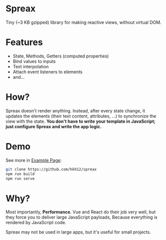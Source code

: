 # Spreax
Tiny (~3 KB gzipped) library for making reactive views, without virtual DOM.

# Features
* State, Methods, Getters (computed properties)
* Bind values to inputs
* Text interpolation
* Attach event listeners to elements
* and... 

# How?
Spreax doesn't render anything. Instead, after every state change, it updates the elements (their text content, attributes, ...) to synchronize the view with the state. 
**You don't have to write your template in JavaScript; just configure Spreax and write the app logic.**

# Demo
See more in [Example Page](./index.html):
```bash
git clone https://github.com/hkh12/spreax
npm run build
npm run serve
```

# Why?
Most importantly, **Performance**. Vue and React do their job very well, but they force you to deliver large JavaScript payloads, Because everything is rendered by JavaScript code. 

Spreax may not be used in large apps, but it's useful for small projects.